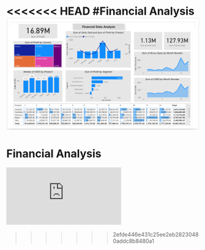 <<<<<<< HEAD
#Financial Analysis
![alt text](./financial-analysis.png)
=======
# Financial Analysis
![alt text](https://github.com/SamanZahedi/FinancialAnalysis-PowerBI/blob/ec595ae85005e2eb8e4d461f11e82409e4ea4ec6/Financial%20Analysis.pdf)
>>>>>>> 2efde446e431c25ee2eb28230480addc8b8480a1
